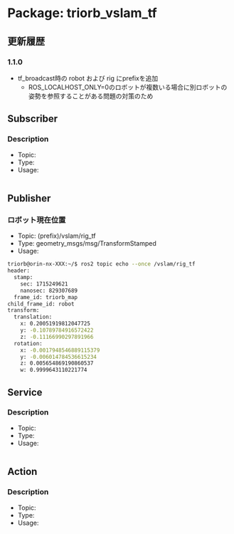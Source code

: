 # Package: triorb_vslam_tf


## 更新履歴
### 1.1.0
- tf_broadcast時の robot および rig にprefixを追加
  - ROS_LOCALHOST_ONLY=0のロボットが複数いる場合に別ロボットの姿勢を参照することがある問題の対策のため

## Subscriber
### Description
- Topic: 
- Type: 
- Usage: 
```bash
```

## Publisher
### ロボット現在位置 
- Topic: (prefix)/vslam/rig_tf
- Type: geometry_msgs/msg/TransformStamped
- Usage: 
```bash
triorb@orin-nx-XXX:~/$ ros2 topic echo --once /vslam/rig_tf 
header: 
  stamp: 
    sec: 1715249621 
    nanosec: 829307689 
  frame_id: triorb_map 
child_frame_id: robot 
transform: 
  translation: 
    x: 0.20051919812047725 
    y: -0.10789784916572422 
    z: -0.11166990297891966 
  rotation: 
    x: -0.0017948546889115379 
    y: -0.006014784536615234 
    z: 0.005654869190860537 
    w: 0.9999643110221774
```

## Service
### Description
- Topic: 
- Type: 
- Usage: 
```bash
```

## Action
### Description
- Topic: 
- Type: 
- Usage: 
```bash
```